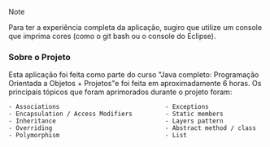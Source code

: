 > [!NOTE]
> Para ter a experiência completa da aplicação, sugiro que utilize um console que imprima cores (como o git bash ou o console do Eclipse).

 ### Sobre o Projeto
Esta aplicação foi feita como parte do curso "Java completo: Programação Orientada a Objetos + Projetos"e foi feita em aproximadamente 6 horas.
Os principais tópicos que foram aprimorados durante o projeto foram:
    
    - Associations                             - Exceptions
    - Encapsulation / Access Modifiers         - Static members
    - Inheritance                              - Layers pattern
    - Overriding                               - Abstract method / class
    - Polymorphism                             - List
    
    
    
    
    
